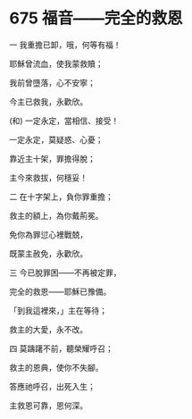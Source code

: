 # 675 福音——完全的救恩

一 我重擔已卸，哦，何等有福！

耶穌曾流血，使我蒙救贖；

我前曾墮落，心不安寧；

今主已救我，永歡欣。

(和) 一定永定，當相信、接受！

一定永定，莫疑惑、心憂；

靠近主十架，罪擔得脫；

主今來救拔，何穩妥！

二 在十字架上，負你罪重擔；

救主的額上，為你戴荊冕。

免你為罪愆心裡戰兢，

既蒙主赦免，永歡欣。

三 今已脫罪困——不再被定罪，

完全的救恩——耶穌已豫備。

「到我這裡來，」主在等待；

救主的大愛，永不改。

四 莫躊躇不前，聽榮耀呼召；

救主的恩典，使你不失腳。

答應祂呼召，出死入生；

主救恩可靠，恩何深。

